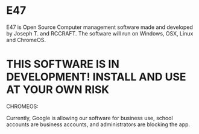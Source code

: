 # E47
E47 is Open Source Computer management software made and developed by Joseph T. and RCCRAFT. The software will run on Windows, OSX, Linux and ChromeOS.
# THIS SOFTWARE IS IN DEVELOPMENT! INSTALL AND USE AT YOUR OWN RISK



CHROMEOS:

Currently, Google is allowing our software for business use, school accounts are business accounts, and administrators are blocking the app.
